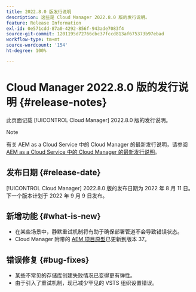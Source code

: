 ```yaml
---
title: 2022.8.0 版发行说明
description: 这些是 Cloud Manager 2022.8.0 版的发行说明。
feature: Release Information
exl-id: 0e571cdd-87a0-4292-856f-943ade7083f4
source-git-commit: 1201195d72766cbc37fccd813af675373b97ebad
workflow-type: tm+mt
source-wordcount: '154'
ht-degree: 100%

---
```


# Cloud Manager 2022.8.0 版的发行说明 {#release-notes}

此页面记载 [!UICONTROL Cloud Manager] 2022.8.0 版的发行说明。

>[!NOTE]
>
>有关 AEM as a Cloud Service 中的 Cloud Manager 的最新发行说明，请参阅 [AEM as a Cloud Service 中的 Cloud Manager 的最新发行说明](https://experienceleague.adobe.com/docs/experience-manager-cloud-service/content/implementing/using-cloud-manager/release-notes-cloud-manager/release-notes-cm-current.html)。

## 发布日期 {#release-date}

[!UICONTROL Cloud Manager] 2022.8.0 版的发布日期为 2022 年 8 月 11 日。下一个版本计划于 2022 年 9 月 9 日发布。

## 新增功能 {#what-is-new}

* 在某些场景中，静默重试机制将有助于确保部署管道不会导致错误状态。
* Cloud Manager 附带的 [AEM 项目原型](https://experienceleague.adobe.com/docs/experience-manager-core-components/using/developing/archetype/overview.html)已更新到版本 37。

## 错误修复 {#bug-fixes}

* 某些不常见的存储库创建失败情况已变得更有弹性。
* 由于引入了重试机制，现已减少罕见的 VSTS 组织设置错误。
